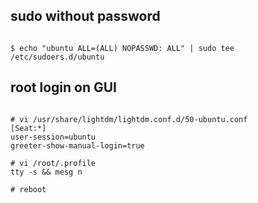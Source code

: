## sudo without password
<pre><code>
$ echo "ubuntu ALL=(ALL) NOPASSWD: ALL" | sudo tee /etc/sudoers.d/ubuntu
</pre></code>

## root login on GUI
<pre><code>
# vi /usr/share/lightdm/lightdm.conf.d/50-ubuntu.conf
[Seat:*]
user-session=ubuntu
greeter-show-manual-login=true

# vi /root/.profile
tty -s && mesg n

# reboot
</pre></code>
